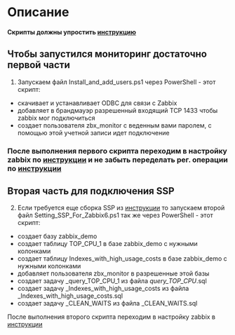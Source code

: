 
# Описание

#### Скрипты должны упростить [инструкцию](https://docs.google.com/document/d/14i4RxDirN8L6Sz24kEusVP3fASQ8_RGmT9DT-bExIoQ/edit#heading=h.6rs4g4jqpkg)
## Чтобы запустился мониторинг достаточно первой части
1. Запускаем файл Install_and_add_users.ps1 через PowerShell - этот скрипт:  
* скачивает и устанавливает ODBC для связи с Zabbix  
* добавляет в брандмауэр разрешенный входящий TCP 1433 чтобы zabbix мог подключиться  
* создает пользователя zbx_monitor с веденным вами паролем, с помощью этой учетной записи идет подключение

### После выполнения первого скрипта переходим в настройку zabbix по [инструкции](https://docs.google.com/document/d/14i4RxDirN8L6Sz24kEusVP3fASQ8_RGmT9DT-bExIoQ/edit?disco=AAABK5s5xYc) и не забыть переделать рег. операции по [инструкции](https://docs.google.com/document/d/14i4RxDirN8L6Sz24kEusVP3fASQ8_RGmT9DT-bExIoQ/edit?disco=AAABFkqMWFI) 

## Вторая часть для подключения SSP

2. Если требуется еще сборка SSP из [инструкции](https://docs.google.com/document/d/14i4RxDirN8L6Sz24kEusVP3fASQ8_RGmT9DT-bExIoQ/edit#heading=h.q6bk6ylpalfm) то запускаем второй файл Setting_SSP_For_Zabbix6.ps1 так же через PowerShell - этот скрипт:
* создает базу zabbix_demo
* создает таблицу TOP_CPU_1 в базе zabbix_demo с нужными колонками
* создает таблицу Indexes_with_high_usage_costs в базе zabbix_demo с нужными колонками
* добавляет пользователя zbx_monitor в разрешенные этой базы
* создает задачу _query_TOP_CPU_1 из файла _query_TOP_CPU_.sql
* создает задачу _Indexes_with_high_usage_costs из файла _Indexes_with_high_usage_costs.sql
* создает задачу _CLEAN_WAITS из файла _CLEAN_WAITS.sql

После выполнения второго скрипта переходим в настройку zabbix в [инструкции](https://docs.google.com/document/d/14i4RxDirN8L6Sz24kEusVP3fASQ8_RGmT9DT-bExIoQ/edit?disco=AAABK5s5xYY)